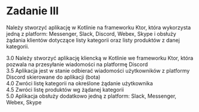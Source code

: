 # Zadanie III

Należy stworzyć aplikację w Kotlinie na frameworku Ktor, która
wykorzysta jedną z platform: Messenger, Slack, Discord, Webex, Skype i
obsłuży żądania klientów dotyczące listy kategorii oraz listy
produktów z danej kategorii.

3.0 Należy stworzyć aplikację kliencką w Kotlinie we frameworku Ktor,
która pozwala na przesyłanie wiadomości na platformę Discord  
3.5 Aplikacja jest w stanie odbierać wiadomości użytkowników z
platformy Discord skierowane do aplikacji (bota)  
4.0 Zwróci listę kategorii na określone żądanie użytkownika  
4.5 Zwróci listę produktów wg żądanej kategorii  
5.0 Aplikacja obsłuży dodatkowo jedną z platform: Slack, Messenger,
Webex, Skype  
